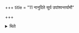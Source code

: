 +++
title = "11 नानुदिते सूर्य उपांश्वन्तर्यामौ"

+++

<details><summary>थिते</summary>

नानुदिते सूर्य उपांश्वन्तर्यामौ जुहुयात् ११
</details>
